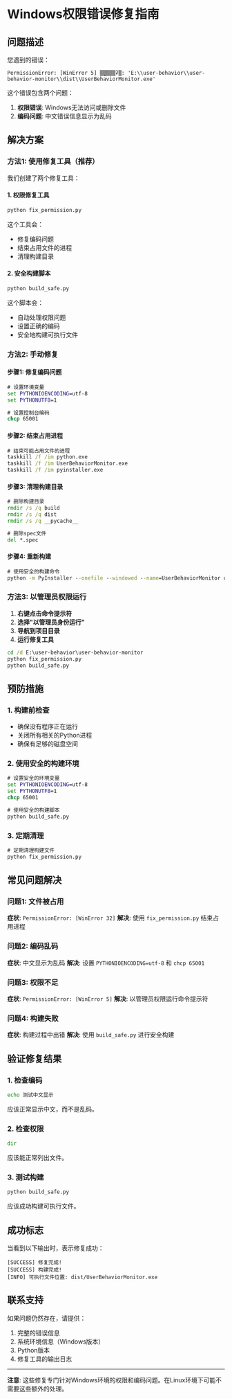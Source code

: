 # Windows权限错误修复指南

## 问题描述

您遇到的错误：
```
PermissionError: [WinError 5] ▒ܾ▒▒▒▒ʡ▒: 'E:\\user-behavior\\user-behavior-monitor\\dist\\UserBehaviorMonitor.exe'
```

这个错误包含两个问题：
1. **权限错误**: Windows无法访问或删除文件
2. **编码问题**: 中文错误信息显示为乱码

## 解决方案

### 方法1: 使用修复工具（推荐）

我们创建了两个修复工具：

#### 1. 权限修复工具
```bash
python fix_permission.py
```

这个工具会：
- 修复编码问题
- 结束占用文件的进程
- 清理构建目录

#### 2. 安全构建脚本
```bash
python build_safe.py
```

这个脚本会：
- 自动处理权限问题
- 设置正确的编码
- 安全地构建可执行文件

### 方法2: 手动修复

#### 步骤1: 修复编码问题
```cmd
# 设置环境变量
set PYTHONIOENCODING=utf-8
set PYTHONUTF8=1

# 设置控制台编码
chcp 65001
```

#### 步骤2: 结束占用进程
```cmd
# 结束可能占用文件的进程
taskkill /f /im python.exe
taskkill /f /im UserBehaviorMonitor.exe
taskkill /f /im pyinstaller.exe
```

#### 步骤3: 清理构建目录
```cmd
# 删除构建目录
rmdir /s /q build
rmdir /s /q dist
rmdir /s /q __pycache__

# 删除spec文件
del *.spec
```

#### 步骤4: 重新构建
```cmd
# 使用安全的构建命令
python -m PyInstaller --onefile --windowed --name=UserBehaviorMonitor user_behavior_monitor.py
```

### 方法3: 以管理员权限运行

1. **右键点击命令提示符**
2. **选择"以管理员身份运行"**
3. **导航到项目目录**
4. **运行修复工具**

```cmd
cd /d E:\user-behavior\user-behavior-monitor
python fix_permission.py
python build_safe.py
```

## 预防措施

### 1. 构建前检查
- 确保没有程序正在运行
- 关闭所有相关的Python进程
- 确保有足够的磁盘空间

### 2. 使用安全的构建环境
```cmd
# 设置安全的环境变量
set PYTHONIOENCODING=utf-8
set PYTHONUTF8=1
chcp 65001

# 使用安全的构建脚本
python build_safe.py
```

### 3. 定期清理
```cmd
# 定期清理构建文件
python fix_permission.py
```

## 常见问题解决

### 问题1: 文件被占用
**症状**: `PermissionError: [WinError 32]`
**解决**: 使用 `fix_permission.py` 结束占用进程

### 问题2: 编码乱码
**症状**: 中文显示为乱码
**解决**: 设置 `PYTHONIOENCODING=utf-8` 和 `chcp 65001`

### 问题3: 权限不足
**症状**: `PermissionError: [WinError 5]`
**解决**: 以管理员权限运行命令提示符

### 问题4: 构建失败
**症状**: 构建过程中出错
**解决**: 使用 `build_safe.py` 进行安全构建

## 验证修复结果

### 1. 检查编码
```cmd
echo 测试中文显示
```
应该正常显示中文，而不是乱码。

### 2. 检查权限
```cmd
dir
```
应该能正常列出文件。

### 3. 测试构建
```cmd
python build_safe.py
```
应该成功构建可执行文件。

## 成功标志

当看到以下输出时，表示修复成功：

```
[SUCCESS] 修复完成!
[SUCCESS] 构建完成!
[INFO] 可执行文件位置: dist/UserBehaviorMonitor.exe
```

## 联系支持

如果问题仍然存在，请提供：

1. 完整的错误信息
2. 系统环境信息（Windows版本）
3. Python版本
4. 修复工具的输出日志

---

**注意**: 这些修复专门针对Windows环境的权限和编码问题。在Linux环境下可能不需要这些额外的处理。
